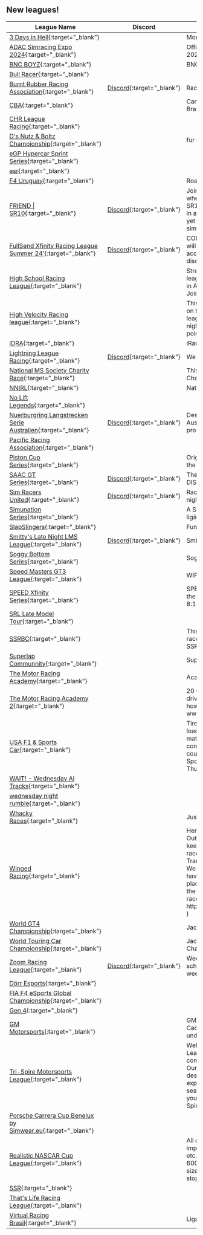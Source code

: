## New leagues!

| League Name | Discord | About |
|----------------------------------------------------------------------------------------------------------------------------------------|----------------------------------------------------------------|---------------------------------------------------------------------------------------------------------------------------------------------------------------------------------------------------------------------------------------------------------------------------------------------------------------------------------------------------------------------------------------------------------------------------------------------------------------------------------------------------------------------------------------|
|[3 Days in Hell](https://members.iracing.com/membersite/member/LeagueView.do?league=11276){:target="_blank"} | |Money Racing |
|[ADAC Simracing Expo 2024](https://members.iracing.com/membersite/member/LeagueView.do?league=11259){:target="_blank"} | |Official League for the ADAC Simracing Expo 2024 |
|[BNC BOYZ](https://members.iracing.com/membersite/member/LeagueView.do?league=11245){:target="_blank"} | |BNC Discord |
|[Bull Racer](https://members.iracing.com/membersite/member/LeagueView.do?league=11252){:target="_blank"} | | |
|[Burnt Rubber Racing Association](https://members.iracing.com/membersite/member/LeagueView.do?league=11279){:target="_blank"} |[Discord](https://discord.gg/DKGC7sU58h){:target="_blank"} |Race clean\| Be Fast\| And Love All |
|[CBA](https://members.iracing.com/membersite/member/LeagueView.do?league=11248){:target="_blank"} | |Campeonato oficial da CBA \- Confederação Brasileira de Automobilismo |
|[CHR League Racing](https://members.iracing.com/membersite/member/LeagueView.do?league=11273){:target="_blank"} | | |
|[D's Nutz & Boltz Championship](https://members.iracing.com/membersite/member/LeagueView.do?league=11246){:target="_blank"} | |fur da bruuuuusssss |
|[eGP Hypercar Sprint Series](https://members.iracing.com/membersite/member/LeagueView.do?league=11255){:target="_blank"} | | |
|[esr](https://members.iracing.com/membersite/member/LeagueView.do?league=11249){:target="_blank"} | | |
|[F4 Uruguay](https://members.iracing.com/membersite/member/LeagueView.do?league=11294){:target="_blank"} | |Road to FIA MOTORSPORTS GAMES 2024 |
|[FRIEND \| SR10](https://members.iracing.com/membersite/member/LeagueView.do?league=11253){:target="_blank"} |[Discord](https://discord.gg/friendmotorsport){:target="_blank"} |Join FRIEND \| SR10, the Monday Night League where drivers of all iRating experience thrilling SR10 races, expert coaching, and weekly prizes in a supportive community\. Enjoy competitive yet relaxed racing every Monday at 9pm EST —simply join our Discord to get started\! |
|[FullSend Xfinity Racing League Summer 24'](https://members.iracing.com/membersite/member/LeagueView.do?league=11268){:target="_blank"} |[Discord](https://discord.gg/9StTG8ed){:target="_blank"} |COMPLETELY FREE\!\!\! SAT, July 13TH , races will be ran every other saturday, we want to accuminate for everyone's schedule, please join discord below\! |
|[High School Racing League](https://members.iracing.com/membersite/member/LeagueView.do?league=11295){:target="_blank"} | |Street Stock High School League\. This is a league for high school drivers only\. Races begin in August and go through October\. To Apply Join the Discord Link\. |
|[High Velocity Racing league](https://members.iracing.com/membersite/member/LeagueView.do?league=11243){:target="_blank"} | |This league is tailored for drivers that are more on the experienced side, but aren't on rails\. This league is a 60% league that runs on Tuesday nights\. We run stages, and will be tracking points for a championship winner |
|[iDRA](https://members.iracing.com/membersite/member/LeagueView.do?league=11260){:target="_blank"} | |iRacing Dirt Racing Association |
|[Lightning League Racing](https://members.iracing.com/membersite/member/LeagueView.do?league=11275){:target="_blank"} |[Discord](https://discord.gg/SFffvn3d){:target="_blank"} |We are an Iracing team starting our first season |
|[National MS Society Charity Race](https://members.iracing.com/membersite/member/LeagueView.do?league=11269){:target="_blank"} | |This is the league where we will host the MS Charity Race Broadcast |
|[NNIRL](https://members.iracing.com/membersite/member/LeagueView.do?league=11288){:target="_blank"} | |National Nascar iRacing League |
|[No Lift Legends](https://members.iracing.com/membersite/member/LeagueView.do?league=11256){:target="_blank"} | | |
|[Nuerburgring Langstrecken Serie Australien](https://members.iracing.com/membersite/member/LeagueView.do?league=11244){:target="_blank"} |[Discord](https://discord.gg/bScTfxsA){:target="_blank"} |Designed to replicate the real world NLS for the Australian Timezone\. Catering for the seasoned pro to the simracing rookie\. |
|[Pacific Racing Association](https://members.iracing.com/membersite/member/LeagueView.do?league=11281){:target="_blank"} | | |
|[Piston Cup Series](https://members.iracing.com/membersite/member/LeagueView.do?league=11292){:target="_blank"} | |Orignated on XB1 in 2020, we have grown to the iracing platform\! |
|[SAAC GT Series](https://members.iracing.com/membersite/member/LeagueView.do?league=11289){:target="_blank"} |[Discord](https://discord.gg/7X6qpquf){:target="_blank"} |The GT3 series hosted by SAAC\. MUST JOIN DISCORD TO RACE |
|[Sim Racers United](https://members.iracing.com/membersite/member/LeagueView.do?league=11280){:target="_blank"} |[Discord](https://discord.gg/K9Cjuq23Pn){:target="_blank"} |Racing Tuesday, Wednesday, and Thursday nights Following the NASCAR schedule |
|[Simunation Series](https://members.iracing.com/membersite/member/LeagueView.do?league=11242){:target="_blank"} | |A Simunation Series iRacing szakosztályának ligája |
|[SlapSlingers](https://members.iracing.com/membersite/member/LeagueView.do?league=11287){:target="_blank"} | |Fun Dirt Track Racing |
|[Smitty's Late Night LMS League](https://members.iracing.com/membersite/member/LeagueView.do?league=11258){:target="_blank"} |[Discord](https://discord.gg/GB7kcbJV){:target="_blank"} |Smitty's Late Night Late Model Stock League |
|[Soggy Bottom Series](https://members.iracing.com/membersite/member/LeagueView.do?league=11266){:target="_blank"} | |Soggy Bottom Racing Official League\! |
|[Speed Masters GT3 League](https://members.iracing.com/membersite/member/LeagueView.do?league=11257){:target="_blank"} | |WIP |
|[SPEED Xfinity Series](https://members.iracing.com/membersite/member/LeagueView.do?league=11247){:target="_blank"} | |SPEED Xfinity Series \- Tuesday nights, utilizing the NASCAR Xfinity Series cars\. Practice 8:15pm EST, Qualifying @ 9:15pm EST |
|[SRL Late Model Tour](https://members.iracing.com/membersite/member/LeagueView.do?league=11261){:target="_blank"} | | |
|[SSRBC](https://members.iracing.com/membersite/member/LeagueView.do?league=11290){:target="_blank"} | |This is our entry level league that will run 15 races on Monday nights\. It is broadcasted by SSR and has an IR Cap of 2500 |
|[Superlap Communnity](https://members.iracing.com/membersite/member/LeagueView.do?league=11265){:target="_blank"} | |Superlap Leagues open to discord members |
|[The Motor Racing Academy](https://members.iracing.com/membersite/member/LeagueView.do?league=11283){:target="_blank"} | |Academy Challenges |
|[The Motor Racing Academy 2](https://members.iracing.com/membersite/member/LeagueView.do?league=11293){:target="_blank"} | |20 Challenges that will make you a competitive driver\. Become an Academy Member and learn how to tackle each challenge in detail at www\.suellioalmeida\.com |
|[USA F1 & Sports Car](https://members.iracing.com/membersite/member/LeagueView.do?league=11254){:target="_blank"} | |Tired of racing with others with bad internet and loads of disrespect? Looking to race along side mature, competitive but respectful racers? Then come join the USA F1 & Sports Car league\. Road course races for the Rookie Formula 1 and Sports Car Series\. Races Every Tuesday & Thursday\. |
|[WAIT\! \- Wednesday AI Tracks](https://members.iracing.com/membersite/member/LeagueView.do?league=11272){:target="_blank"} | | |
|[wednesday night rumble](https://members.iracing.com/membersite/member/LeagueView.do?league=11262){:target="_blank"} | | |
|[Whacky Races](https://members.iracing.com/membersite/member/LeagueView.do?league=11286){:target="_blank"} | |Just for fun |
|[Winged Racing](https://members.iracing.com/membersite/member/LeagueView.do?league=11250){:target="_blank"} | |Here at the league we 99% of the time will race OutLaw Micro Winged Sprint cars just wanna keep it clean, fast, fun, fair,and equal for all racers\. We are all people here, The owner is a Trans\-Sex person ill explain more upon asking\. We are here for the respect on the track and have great track respect for everyone\. This is a place of Chill racing hard and keeping it fun for the broadcaster \(keeping them on their toes\) all races will streamed on my Twitch \( https://www\.twitch\.tv/jocelynyourstonercow420 \) |
|[World GT4 Championship](https://members.iracing.com/membersite/member/LeagueView.do?league=11267){:target="_blank"} | |Jackyboy Racing Community Championship |
|[World Touring Car Championship](https://members.iracing.com/membersite/member/LeagueView.do?league=11270){:target="_blank"} | |Jackyboy Racing World Touring Car Championship |
|[Zoom Racing League](https://members.iracing.com/membersite/member/LeagueView.do?league=11296){:target="_blank"} |[Discord](https://discord.gg/G5y5pa8yyn){:target="_blank"} |Weekly premium GT3 series, following the schedule of GT3 Spring or IMSA depending on weekly series popularity\. |
|[Dörr Esports](https://members.iracing.com/membersite/member/LeagueView.do?league=11291){:target="_blank"} | | |
|[FIA F4 eSports Global Championship](https://members.iracing.com/membersite/member/LeagueView.do?league=11277){:target="_blank"} | | |
|[Gen 4](https://members.iracing.com/membersite/member/LeagueView.do?league=11285){:target="_blank"} | | |
|[GM Motorsports](https://members.iracing.com/membersite/member/LeagueView.do?league=11271){:target="_blank"} | |GM Motorsports iRacing League for Chevrolet & Cadillac Racing\! For all motorsports employees under Chevrolet & Cadillac\! |
|[Tri\-Spire Motorsports League](https://members.iracing.com/membersite/member/LeagueView.do?league=11251){:target="_blank"} | |Welcome to the Tri\-Spire Stock Car Racing League, where passion for speed and competitive spirit come alive on the virtual track\. Our league features three distinct series, each designed to cater to different levels of racing expertise and intensity\. Whether you're a seasoned driver or a newcomer eager to make your mark, there's a place for you in the Tri\-Spire family\. |
|[Porsche Carrera Cup Benelux by Simwear\.eu](https://members.iracing.com/membersite/member/LeagueView.do?league=11264){:target="_blank"} | | |
|[Realistic NASCAR Cup League](https://members.iracing.com/membersite/member/LeagueView.do?league=11282){:target="_blank"} | |All of NASCAR's official rules and points system implemented\. Stage points, restart choose rule, etc\. Races are half official length \(Coca\-Cola 600 becomes the Coca\-Cola 300\) with half size fuel tanks and double tire wear so the pit stop strategy would be just as in real NASCAR\. |
|[SSR](https://members.iracing.com/membersite/member/LeagueView.do?league=11263){:target="_blank"} | | |
|[That's Life Racing League](https://members.iracing.com/membersite/member/LeagueView.do?league=11274){:target="_blank"} | | |
|[Virtual Racing Brasil](https://members.iracing.com/membersite/member/LeagueView.do?league=11284){:target="_blank"} | |Liga oficial da Virtual Racing Brasil |

